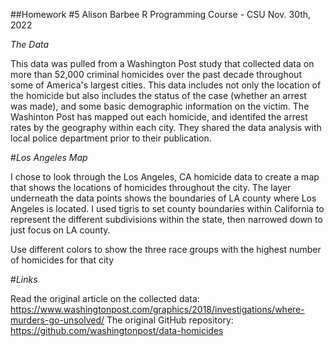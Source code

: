 ##Homework #5
Alison Barbee
R Programming Course - CSU
Nov. 30th, 2022

*The Data*

This data was pulled from a Washington Post study that collected data on more than 52,000 criminal homicides over the past decade throughout some of America's largest cities. This data includes not only the location of the homicide but also includes the status of the case (whether an arrest was made), and some basic demographic information on the victim. The Washinton Post has mapped out each homicide, and identifed the arrest rates by the geography within each city. They shared the data analysis with local police department prior to their publication.

#*Los Angeles Map*

I chose to look through the Los Angeles, CA homicide data to create a map that shows the locations of homicides throughout the city. The layer underneath the data points shows the boundaries of LA county where Los Angeles is located. I used tigris to set county boundaries within California to represent the different subdivisions within the state, then narrowed down to just focus on LA county.


Use different colors to show the three race groups with the highest number of homicides for that city 

#*Links*

Read the original article on the collected data: https://www.washingtonpost.com/graphics/2018/investigations/where-murders-go-unsolved/ 
The original GitHub repository: https://github.com/washingtonpost/data-homicides


